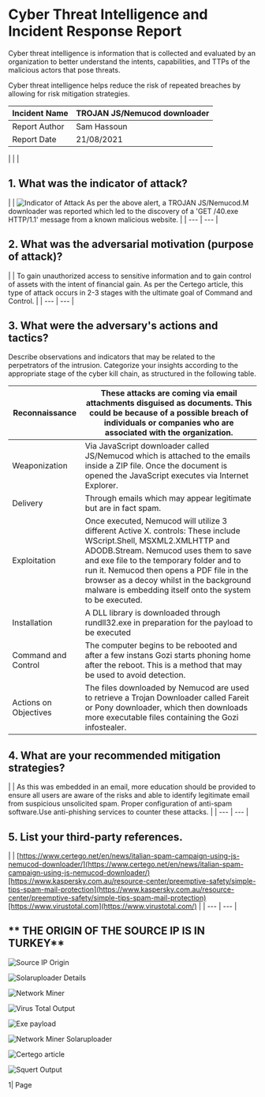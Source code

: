 # **Cyber Threat Intelligence and Incident Response Report**

Cyber threat intelligence is information that is collected and evaluated by an organization to better understand the intents, capabilities, and TTPs of the malicious actors that pose threats.

Cyber threat intelligence helps reduce the risk of repeated breaches by allowing for risk mitigation strategies.

| Incident Name | TROJAN JS/Nemucod downloader |
| --- | --- |
| Report Author | Sam Hassoun |
| Report Date | 21/08/2021 |
|
 |
 |

## 1. What was the indicator of attack?

|
 | ![Indicator of Attack](Images/Indicator-of-Attack-Snort-Alert.png)
As per the above alert, a TROJAN JS/Nemucod.M downloader was reported which led to the discovery of a &#39;GET /40.exe HTTP/1.1&#39; message from a known malicious website. |
| --- | --- |

##


## 2. What was the adversarial motivation (purpose of attack)?

|
 | To gain unauthorized access to sensitive information and to gain control of assets with the intent of financial gain. As per the Certego article, this type of attack occurs in 2-3 stages with the ultimate goal of Command and Control. |
| --- | --- |

##


##


## 3. What were the adversary&#39;s actions and tactics?

Describe observations and indicators that may be related to the perpetrators of the intrusion. Categorize your insights according to the appropriate stage of the cyber kill chain, as structured in the following table.

| Reconnaissance | These attacks are coming via email attachments disguised as documents. This could be because of a possible breach of individuals or companies who are associated with the organization. |
| --- | --- |
| Weaponization | Via JavaScript downloader called JS/Nemucod which is attached to the emails inside a ZIP file. Once the document is opened the JavaScript executes via Internet Explorer. |
| Delivery | Through emails which may appear legitimate but are in fact spam. |
| Exploitation | Once executed, Nemucod will utilize 3 different Active X. controls: These include WScript.Shell, MSXML2.XMLHTTP and ADODB.Stream. Nemucod uses them to save and exe file to the temporary folder and to run it. Nemucod then opens a PDF file in the browser as a decoy whilst in the background malware is embedding itself onto the system to be executed. |
| Installation | A DLL library is downloaded through rundll32.exe in preparation for the payload to be executed |
| Command and Control | The computer begins to be rebooted and after a few instans Gozi starts phoning home after the reboot. This is a method that may be used to avoid detection. |
| Actions on Objectives | The files downloaded by Nemucod are used to retrieve a Trojan Downloader called Fareit or Pony downloader, which then downloads more executable files containing the Gozi infostealer. |

## 4. What are your recommended mitigation strategies?

|
 | As this was embedded in an email, more education should be provided to ensure all users are aware of the risks and able to identify legitimate email from suspicious unsolicited spam. Proper configuration of anti-spam software.Use anti-phishing services to counter these attacks. |
| --- | --- |

##


## 5. List your third-party references.

|
 | [https://www.certego.net/en/news/italian-spam-campaign-using-js-nemucod-downloader/](https://www.certego.net/en/news/italian-spam-campaign-using-js-nemucod-downloader/)[https://www.kaspersky.com.au/resource-center/preemptive-safety/simple-tips-spam-mail-protection](https://www.kaspersky.com.au/resource-center/preemptive-safety/simple-tips-spam-mail-protection)[https://www.virustotal.com](https://www.virustotal.com/)
 |
| --- | --- |

## \*\* THE ORIGIN OF THE SOURCE IP IS IN TURKEY\*\*

![Source IP Origin](Images/source-ip.png)

![Solaruploader Details](Images/solaruploader.png)

![Network Miner](Images/networkminer.png)

![Virus Total Output](Images/virus-total.png)

![Exe payload](Images/downloaded-exe.png) 

![Network Miner Solaruploader](Images/networkminer-solar.png)

![Certego article](Images/certego.png) 

![Squert Output](Images/squert.png)

1| Page